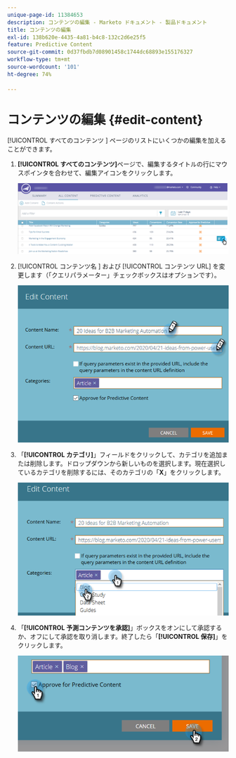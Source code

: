 ```yaml
---
unique-page-id: 11384653
description: コンテンツの編集 - Marketo ドキュメント - 製品ドキュメント
title: コンテンツの編集
exl-id: 138b620e-4435-4a81-b4c8-132c2d6e25f5
feature: Predictive Content
source-git-commit: 0d37fbdb7d08901458c1744dc68893e155176327
workflow-type: tm+mt
source-wordcount: '101'
ht-degree: 74%

---
```


# コンテンツの編集 {#edit-content}

[!UICONTROL  すべてのコンテンツ ] ページのリストにいくつかの編集を加えることができます。

1. **[!UICONTROL すべてのコンテンツ]**&#x200B;ページで、編集するタイトルの行にマウスポインタを合わせて、編集アイコンをクリックします。

   ![](assets/image2017-10-3-9-3a8-3a1.png)

1. [!UICONTROL  コンテンツ名 ] および [!UICONTROL  コンテンツ URL] を変更します（「クエリパラメーター」チェックボックスはオプションです）。

   ![](assets/edit-content-2.png)

1. 「**[!UICONTROL カテゴリ]**」フィールドをクリックして、カテゴリを追加または削除します。ドロップダウンから新しいものを選択します。現在選択しているカテゴリを削除するには、そのカテゴリの「**X**」をクリックします。

   ![](assets/edit-content-3.png)

1. 「**[!UICONTROL 予測コンテンツを承認]**」ボックスをオンにして承認するか、オフにして承認を取り消します。終了したら「**[!UICONTROL 保存]**」をクリックします。

   ![](assets/edit-content-4.png)
